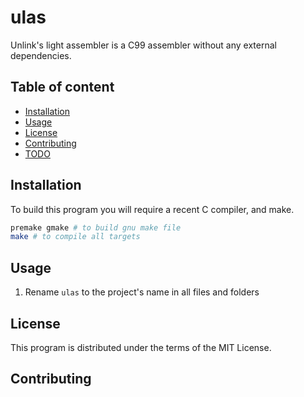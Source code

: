 # ulas

Unlink's light assembler is a C99 assembler without any external dependencies.

## Table of content

- [Installation](#Installation)
- [Usage](#Usage)
- [License](#License)
- [Contributing](#Contributing)
- [TODO](#TODO)

## Installation

To build this program you will require a recent C compiler, and make.

```sh
premake gmake # to build gnu make file 
make # to compile all targets 
```

## Usage

1) Rename `ulas` to the project's name in all files and folders 

## License

This program is distributed under the terms of the MIT License.

## Contributing

